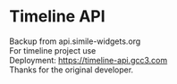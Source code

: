
Timeline API
============

Backup from api.simile-widgets.org  
For timeline project use  
Deployment: https://timeline-api.gcc3.com  
Thanks for the original developer.  
